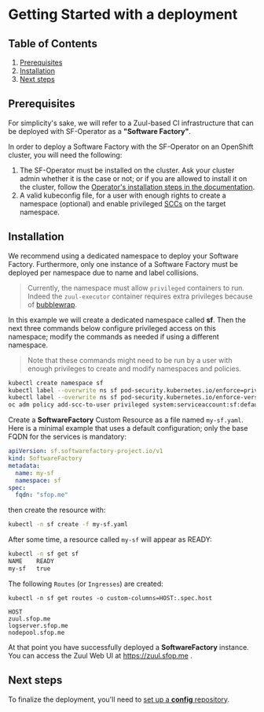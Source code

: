# Getting Started with a deployment

## Table of Contents

1. [Prerequisites](#prerequisites)
1. [Installation](#installation)
1. [Next steps](#next-steps)

## Prerequisites

For simplicity's sake, we will refer to a Zuul-based CI infrastructure that can be deployed with SF-Operator as a **"Software Factory"**.

In order to deploy a Software Factory with the SF-Operator on an OpenShift cluster, you will need the following:

1. The SF-Operator must be installed on the cluster. Ask your cluster admin whether it is the case or not; or if you are allowed to install it on the cluster, follow the [Operator's installation steps in the documentation](../operator/getting_started.md).
1. A valid kubeconfig file, for a user with enough rights to create a namespace (optional) and enable privileged [SCCs](https://docs.openshift.com/container-platform/4.13/authentication/managing-security-context-constraints.html) on the target namespace.

## Installation

We recommend using a dedicated namespace to deploy your Software Factory. Furthermore, only one instance of a Software Factory must be deployed per namespace due to name and label collisions.

> Currently, the namespace must allow `privileged` containers to run. Indeed the `zuul-executor` container requires
extra privileges because of [bubblewrap](https://github.com/containers/bubblewrap).

In this example we will create a dedicated namespace called **sf**. Then the next three commands below configure privileged access on this namespace; modify the commands as needed if using a different namespace.

> Note that these commands might need to be run by a user with enough privileges to create and modify namespaces and policies.

```sh
kubectl create namespace sf
kubectl label --overwrite ns sf pod-security.kubernetes.io/enforce=privileged
kubectl label --overwrite ns sf pod-security.kubernetes.io/enforce-version=v1.24
oc adm policy add-scc-to-user privileged system:serviceaccount:sf:default
```

Create a **SoftwareFactory** Custom Resource as a file named `my-sf.yaml`. Here is a minimal example that uses a default configuration; only the base FQDN for the services is mandatory:

```yaml
apiVersion: sf.softwarefactory-project.io/v1
kind: SoftwareFactory
metadata:
  name: my-sf
  namespace: sf
spec:
  fqdn: "sfop.me"
```

then create the resource with:

```sh
kubectl -n sf create -f my-sf.yaml
```

After some time, a resource called `my-sf` will appear as READY:
```sh
kubectl -n sf get sf
NAME    READY
my-sf   true
```


The following `Routes` (or `Ingresses`) are created:

```
kubectl -n sf get routes -o custom-columns=HOST:.spec.host

HOST
zuul.sfop.me
logserver.sfop.me
nodepool.sfop.me
```

At that point you have successfully deployed a **SoftwareFactory** instance. You can access the Zuul Web UI at https://zuul.sfop.me .

## Next steps

To finalize the deployment, you'll need to [set up a **config** repository](./config_repository.md).